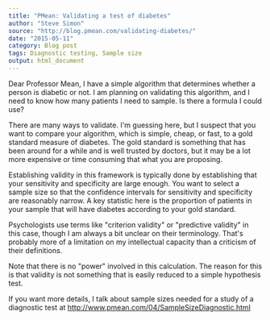```yaml
---
title: "PMean: Validating a test of diabetes"
author: "Steve Simon"
source: "http://blog.pmean.com/validating-diabetes/"
date: "2015-05-11"
category: Blog post
tags: Diagnostic testing, Sample size
output: html_document
---
```


Dear Professor Mean, I have a simple algorithm that determines whether a
person is diabetic or not. I am planning on validating this algorithm,
and I need to know how many patients I need to sample. Is there a
formula I could use?

<!---More--->

There are many ways to validate. I'm guessing here, but I suspect that
you want to compare your algorithm, which is simple, cheap, or fast, to
a gold standard measure of diabetes. The gold standard is something that
has been around for a while and is well trusted by doctors, but it may
be a lot more expensive or time consuming that what you are proposing.

Establishing validity in this framework is typically done by
establishing that your sensitivity and specificity are large enough. You
want to select a sample size so that the confidence intervals for
sensitivity and specificity are reasonably narrow. A key statistic here
is the proportion of patients in your sample that will have diabetes
according to your gold standard.

Psychologists use terms like "criterion validity" or "predictive
validity" in this case, though I am always a bit unclear on their
terminology. That's probably more of a limitation on my intellectual
capacity than a criticism of their definitions.

Note that there is no "power" involved in this calculation. The reason
for this is that validity is not something that is easily reduced to a
simple hypothesis test.

If you want more details, I talk about sample sizes needed for a study
of a diagnostic test at
<http://www.pmean.com/04/SampleSizeDiagnostic.html>


